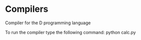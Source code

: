 # Compilers
Compiler for the D programming language

To run the compiler type the following command:
python calc.py


